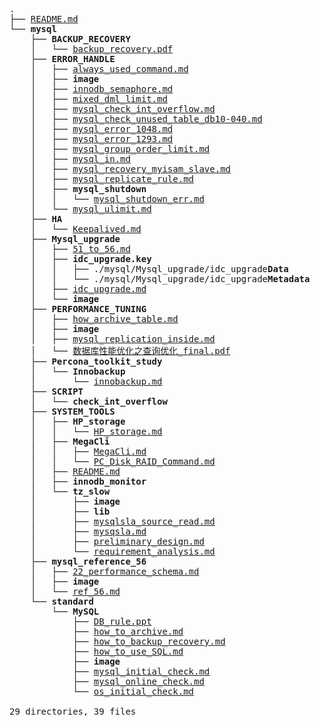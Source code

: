 <pre>.
├── <a href="https://github.com/Keithlan/github_doc/blob/master/README.md" target="_self">README.md</a>
└── <strong>mysql</strong>
    ├── <strong>BACKUP_RECOVERY</strong>
    │   └── <a href="https://github.com/Keithlan/github_doc/blob/master/mysql/BACKUP_RECOVERY/backup_recovery.pdf" target="_self">backup_recovery.pdf</a>
    ├── <strong>ERROR_HANDLE</strong>
    │   ├── <a href="https://github.com/Keithlan/github_doc/blob/master/mysql/ERROR_HANDLE/always_used_command.md" target="_self">always_used_command.md</a>
    │   ├── <strong>image</strong>
    │   ├── <a href="https://github.com/Keithlan/github_doc/blob/master/mysql/ERROR_HANDLE/innodb_semaphore.md" target="_self">innodb_semaphore.md</a>
    │   ├── <a href="https://github.com/Keithlan/github_doc/blob/master/mysql/ERROR_HANDLE/mixed_dml_limit.md" target="_self">mixed_dml_limit.md</a>
    │   ├── <a href="https://github.com/Keithlan/github_doc/blob/master/mysql/ERROR_HANDLE/mysql_check_int_overflow.md" target="_self">mysql_check_int_overflow.md</a>
    │   ├── <a href="https://github.com/Keithlan/github_doc/blob/master/mysql/ERROR_HANDLE/mysql_check_unused_table_db10-040.md" target="_self">mysql_check_unused_table_db10-040.md</a>
    │   ├── <a href="https://github.com/Keithlan/github_doc/blob/master/mysql/ERROR_HANDLE/mysql_error_1048.md" target="_self">mysql_error_1048.md</a>
    │   ├── <a href="https://github.com/Keithlan/github_doc/blob/master/mysql/ERROR_HANDLE/mysql_error_1293.md" target="_self">mysql_error_1293.md</a>
    │   ├── <a href="https://github.com/Keithlan/github_doc/blob/master/mysql/ERROR_HANDLE/mysql_group_order_limit.md" target="_self">mysql_group_order_limit.md</a>
    │   ├── <a href="https://github.com/Keithlan/github_doc/blob/master/mysql/ERROR_HANDLE/mysql_in.md" target="_self">mysql_in.md</a>
    │   ├── <a href="https://github.com/Keithlan/github_doc/blob/master/mysql/ERROR_HANDLE/mysql_recovery_myisam_slave.md" target="_self">mysql_recovery_myisam_slave.md</a>
    │   ├── <a href="https://github.com/Keithlan/github_doc/blob/master/mysql/ERROR_HANDLE/mysql_replicate_rule.md" target="_self">mysql_replicate_rule.md</a>
    │   ├── <strong>mysql_shutdown</strong>
    │   │   └── <a href="https://github.com/Keithlan/github_doc/blob/master/mysql/ERROR_HANDLE/mysql_shutdown/mysql_shutdown_err.md" target="_self">mysql_shutdown_err.md</a>
    │   └── <a href="https://github.com/Keithlan/github_doc/blob/master/mysql/ERROR_HANDLE/mysql_ulimit.md" target="_self">mysql_ulimit.md</a>
    ├── <strong>HA</strong>
    │   └── <a href="https://github.com/Keithlan/github_doc/blob/master/mysql/HA/Keepalived.md" target="_self">Keepalived.md</a>
    ├── <strong>Mysql_upgrade</strong>
    │   ├── <a href="https://github.com/Keithlan/github_doc/blob/master/mysql/Mysql_upgrade/51_to_56.md" target="_self">51_to_56.md</a>
    │   ├── <strong>idc_upgrade.key</strong>
    │   │   ├── ./mysql/Mysql_upgrade/idc_upgrade<strong>Data</strong>
    │   │   └── ./mysql/Mysql_upgrade/idc_upgrade<strong>Metadata</strong>
    │   ├── <a href="https://github.com/Keithlan/github_doc/blob/master/mysql/Mysql_upgrade/idc_upgrade.md" target="_self">idc_upgrade.md</a>
    │   └── <strong>image</strong>
    ├── <strong>PERFORMANCE_TUNING</strong>
    │   ├── <a href="https://github.com/Keithlan/github_doc/blob/master/mysql/PERFORMANCE_TUNING/how_archive_table.md" target="_self">how_archive_table.md</a>
    │   ├── <strong>image</strong>
    │   ├── <a href="https://github.com/Keithlan/github_doc/blob/master/mysql/PERFORMANCE_TUNING/mysql_replication_inside.md" target="_self">mysql_replication_inside.md</a>
    │   └── <a href="https://github.com/Keithlan/github_doc/blob/master/mysql/PERFORMANCE_TUNING/数据库性能优化之查询优化_final.pdf" target="_self">数据库性能优化之查询优化_final.pdf</a>
    ├── <strong>Percona_toolkit_study</strong>
    │   └── <strong>Innobackup</strong>
    │       └── <a href="https://github.com/Keithlan/github_doc/blob/master/mysql/Percona_toolkit_study/Innobackup/innobackup.md" target="_self">innobackup.md</a>
    ├── <strong>SCRIPT</strong>
    │   └── <strong>check_int_overflow</strong>
    ├── <strong>SYSTEM_TOOLS</strong>
    │   ├── <strong>HP_storage</strong>
    │   │   └── <a href="https://github.com/Keithlan/github_doc/blob/master/mysql/SYSTEM_TOOLS/HP_storage/HP_storage.md" target="_self">HP_storage.md</a>
    │   ├── <strong>MegaCli</strong>
    │   │   ├── <a href="https://github.com/Keithlan/github_doc/blob/master/mysql/SYSTEM_TOOLS/MegaCli/MegaCli.md" target="_self">MegaCli.md</a>
    │   │   └── <a href="https://github.com/Keithlan/github_doc/blob/master/mysql/SYSTEM_TOOLS/MegaCli/PC_Disk_RAID_Command.md" target="_self">PC_Disk_RAID_Command.md</a>
    │   ├── <a href="https://github.com/Keithlan/github_doc/blob/master/mysql/SYSTEM_TOOLS/README.md" target="_self">README.md</a>
    │   ├── <strong>innodb_monitor</strong>
    │   └── <strong>tz_slow</strong>
    │       ├── <strong>image</strong>
    │       ├── <strong>lib</strong>
    │       ├── <a href="https://github.com/Keithlan/github_doc/blob/master/mysql/SYSTEM_TOOLS/tz_slow/mysqlsla_source_read.md" target="_self">mysqlsla_source_read.md</a>
    │       ├── <a href="https://github.com/Keithlan/github_doc/blob/master/mysql/SYSTEM_TOOLS/tz_slow/mysqsla.md" target="_self">mysqsla.md</a>
    │       ├── <a href="https://github.com/Keithlan/github_doc/blob/master/mysql/SYSTEM_TOOLS/tz_slow/preliminary_design.md" target="_self">preliminary_design.md</a>
    │       └── <a href="https://github.com/Keithlan/github_doc/blob/master/mysql/SYSTEM_TOOLS/tz_slow/requirement_analysis.md" target="_self">requirement_analysis.md</a>
    ├── <strong>mysql_reference_56</strong>
    │   ├── <a href="https://github.com/Keithlan/github_doc/blob/master/mysql/mysql_reference_56/22_performance_schema.md" target="_self">22_performance_schema.md</a>
    │   ├── <strong>image</strong>
    │   └── <a href="https://github.com/Keithlan/github_doc/blob/master/mysql/mysql_reference_56/ref_56.md" target="_self">ref_56.md</a>
    └── <strong>standard</strong>
        └── <strong>MySQL</strong>
            ├── <a href="https://github.com/Keithlan/github_doc/blob/master/mysql/standard/MySQL/DB_rule.ppt" target="_self">DB_rule.ppt</a>
            ├── <a href="https://github.com/Keithlan/github_doc/blob/master/mysql/standard/MySQL/how_to_archive.md" target="_self">how_to_archive.md</a>
            ├── <a href="https://github.com/Keithlan/github_doc/blob/master/mysql/standard/MySQL/how_to_backup_recovery.md" target="_self">how_to_backup_recovery.md</a>
            ├── <a href="https://github.com/Keithlan/github_doc/blob/master/mysql/standard/MySQL/how_to_use_SQL.md" target="_self">how_to_use_SQL.md</a>
            ├── <strong>image</strong>
            ├── <a href="https://github.com/Keithlan/github_doc/blob/master/mysql/standard/MySQL/mysql_initial_check.md" target="_self">mysql_initial_check.md</a>
            ├── <a href="https://github.com/Keithlan/github_doc/blob/master/mysql/standard/MySQL/mysql_online_check.md" target="_self">mysql_online_check.md</a>
            └── <a href="https://github.com/Keithlan/github_doc/blob/master/mysql/standard/MySQL/os_initial_check.md" target="_self">os_initial_check.md</a>

29 directories, 39 files
</pre>